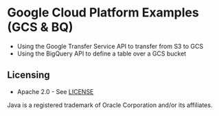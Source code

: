 # Google Cloud Platform Examples (GCS & BQ)
- Using the Google Transfer Service API to transfer from S3 to GCS
- Using the BigQuery API to define a table over a GCS bucket

## Licensing

- Apache 2.0 - See [LICENSE](LICENSE)

Java is a registered trademark of Oracle Corporation and/or its affiliates.
